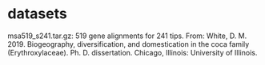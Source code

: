 # datasets

msa519_s241.tar.gz: 519 gene alignments for 241 tips. From: White, D. M. 2019. Biogeography, diversification, and domestication in the coca family (Erythroxylaceae). Ph. D. dissertation. Chicago, Illinois: University of Illinois.
